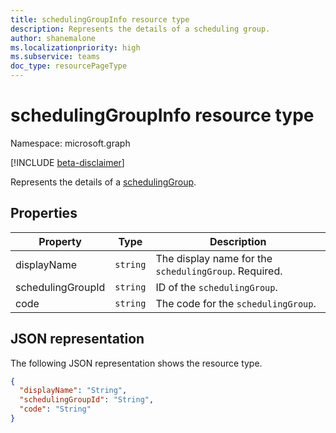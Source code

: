 ```yaml
---
title: schedulingGroupInfo resource type
description: Represents the details of a scheduling group.
author: shanemalone
ms.localizationpriority: high
ms.subservice: teams
doc_type: resourcePageType
---
```


# schedulingGroupInfo resource type

Namespace: microsoft.graph

[!INCLUDE [beta-disclaimer](../../includes/beta-disclaimer.md)]

Represents the details of a [schedulingGroup](schedulingGroup.md).

## Properties

| Property             | Type                          | Description            |
| -------------------- | ----------------------------- | ---------------------- |
| displayName          | `string`                      | The display name for the `schedulingGroup`. Required.      |
| schedulingGroupId    | `string`                      | ID of the `schedulingGroup`.  |
| code                 | `string`                      | The code for the `schedulingGroup`. |

## JSON representation

The following JSON representation shows the resource type.

<!-- {
  "blockType": "resource",
  "@odata.type": "microsoft.graph.schedulingGroupInfo"
}-->

```json
{
  "displayName": "String",
  "schedulingGroupId": "String",
  "code": "String"
}
```

<!-- uuid: 8fcb5dbc-d5aa-4681-8e31-b001d5168d79
2015-10-25 14:57:30 UTC -->

<!--
{
  "type": "#page.annotation",
  "description": "schedulingGroupInfo resource",
  "keywords": "",
  "section": "documentation",
  "tocPath": "",
  "suppressions": []
}
-->
